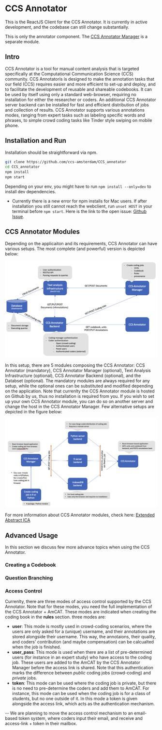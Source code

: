# CCS Annotator

This is the ReactJS Client for the CCS Annotator.
It is currently in active development, and the codebase can still change substantially.

This is only the annotator component.
The [CCS Annotator Manager](https://github.com/ccs-amsterdam/CCS_annotator) is a separate module.

## Intro

CCS Annotator is a tool for manual content analysis that is targeted specifically at the Computational Communication Science (CCS) community. CCS Annotatoris is designed to make the annotation tasks that our field (CCS) requires easier and more efficient to set-up and deploy, and to facilitate the development of reusable and shareable codebooks. It can be used by itself using only a standard web-browser, requiring no installation for either the researcher or coders. An additional CCS Annotator server backend can be installed for fast and efficient distribution of jobs and collection of results. CCS Annotator supports various annotations modes, ranging from expert tasks such as labeling specific words and phrases, to simple crowd coding tasks like Tinder style swiping on mobile phone.

## Installation and Run

Installation should be straightforward via npm.

```bash
git clone https://github.com/ccs-amsterdam/CCS_annotator
cd CCS_annotator
npm install
npm start
```

Depending on your env, you might have to run `npm install --only=dev` to install dev dependencies.

- Currently there is a new error for npm installs for Mac users. If after installation you still cannot reach the webclient, run `unset HOST` in your terminal before `npm start`. Here is the link to the open issue: [Github Issue](https://github.com/facebook/create-react-app/issues/9619).

## CCS Annotator Modules

Depending on the applicaiton and its requirements, CCS Annotator can have various setups. The most complete (and powerful) version is depicted below:

![CCS Modules (full)](media/Architecture.png)

In this setup, there are 5 modules composing the CCS Annotator: CCS Annotator (mandatory), CCS Annotator Manager (optional), Text Analysis Infrastructure (optional), CCS Annotator Backend (optional), and the Databset (optional). The mandatory modules are always required for any setup, while the optional ones can be substituted and modified depending on the application. Note that currenlty the CCS Annotator module is hosted on Github by us, thus no installation is required from you. If you wish to set up your own CCS Annotator module, you can do so on another server and change the host in the CCS Annotator Manager. Few alternative setups are depicted in the figure below:

![CCS Backend Setups](media/Backends.png)

For more information about CCS Annotator modules, check here: [Extended Abstract ICA](extended-abstract-papaer)

## Advanced Usage

In this section we discuss few more advance topics when using the CCS Annotator.

### Creating a Codebook

### Question Branching

### Access Control

Currenlty, there are three modes of access control supported by the CCS Annotator. Note that for these modes, you need the full implementation of the CCS Annotator + AmCAT. These modes are indicated when creating the coding book in the **rules** section. three modes are:

- **user**: This mode is mostly used in crowd-coding scenarios, where the users are only asked for a (unique) username, and their annotations are stored alongside their username. This way, the annotaions, their quality, and coders' contribution (and maybe compensation) can be calcualted when the job is finished.
- **user_pass**: This mode is used when there are a list of pre-determined users (for instance in an expert study) who have access to the coding job. These users are added to the AmCAT by the CCS Annotator Manager before the access link is shared. Note that this authentication marks the difference between _public_ coding jobs (crowd-coding) and _private_ jobs.
- **token**: This mode can be used where the coding job is private, but there is no need to pre-determine the coders and add them to AmCAT. For instance, this mode can be used when the coding job is for a class of students, but no one outside of it. In this mode a token is given alongside the access link, which acts as the authentication mechanism.

-- We are planning to move the access control mechanism to an email-based token system, where coders input their email, and receive and access-link + token in their mailbox.
